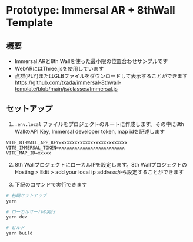 # Prototype: Immersal AR + 8thWall Template

## 概要
- Immersal ARと8th Wallを使った最小限の位置合わせサンプルです
- WebARにはThree.jsを使用しています
- 点群(PLY)またはGLBファイルをダウンロードして表示することができます
https://github.com/tkada/immersal-8thwall-template/blob/main/js/classes/Immersal.js


## セットアップ

1. `.env.local` ファイルをプロジェクトのルートに作成します。その中に8th WallのAPI Key, Immersal developer token, map idを記述します

```
VITE_8THWALL_APP_KEY=xxxxxxxxxxxxxxxxxxxxxxxxx
VITE_IMMERSAL_TOKEN=xxxxxxxxxxxxxxxxxxxxxxxxx
VITE_MAP_ID=xxxxx
```

2. 8th WallプロジェクトにローカルIPを設定します。8th WallプロジェクトのHosting > Edit > add your local ip addressから設定することができます

3. 下記のコマンドで実行できます

```bash
# 初期セットアップ
yarn

# ローカルサーバの実行
yarn dev

# ビルド
yarn build
```
